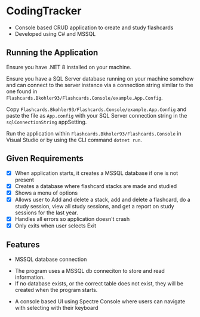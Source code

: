 # CodingTracker

- Console based CRUD application to create and study flashcards
- Developed using C# and MSSQL

## Running the Application

Ensure you have .NET 8 installed on your machine.

Ensure you have a SQL Server database running on your machine somehow and
can connect to the server instance via a connection string similar to the
one found in `Flashcards.Bkohler93/Flashcards.Console/example.App.Config`.

Copy `Flashcards.Bkohler93/Flashcards.Console/example.App.Config` and
paste the file as `App.config` with your SQL Server connection string in
the `sqlConnectionString` appSetting.

Run the application within `Flashcards.Bkholer93/Flashcards.Console` in
Visual Studio or by using the CLI command `dotnet run`.

## Given Requirements

- [x] When application starts, it creates a MSSQL database if one is not present
- [x] Creates a database where flashcard stacks are made and studied
- [x] Shows a menu of options
- [x] Allows user to Add and delete a stack, add and delete a flashcard, do a
study session, view all study sessions, and get a report on study sessions for
the last year.
- [x] Handles all errors so application doesn't crash
- [x] Only exits when user selects Exit

## Features

* MSSQL database connection
		
- The program uses a MSSQL db conneciton to store and read information.
- If no database exists, or the correct table does not exist, they will
be created when the program starts.

* A console based UI using Spectre Console where users can navigate with selecting with their keyboard

